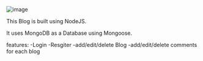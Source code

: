 ![image](https://user-images.githubusercontent.com/68505433/114399897-f270b280-9b90-11eb-8c8f-ae63ebb4d521.png)

This Blog is built using NodeJS.

It uses MongoDB as a Database using Mongoose.

features:
-Login
-Resgiter
-add/edit/delete Blog
-add/edit/delete comments for each blog

